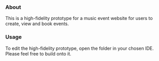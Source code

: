 ### About

This is a high-fidelity prototype for a music event website for users to create, view and book events. 

### Usage

To edit the high-fidelity prototype, open the folder in your chosen IDE. Please feel free to build onto it.
